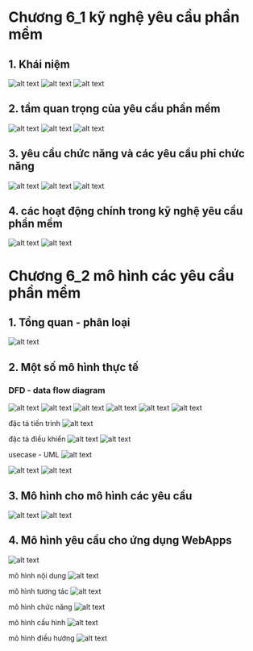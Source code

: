 # Chương 6_1 kỹ nghệ yêu cầu phần mềm

## 1. Khái niệm

![alt text](./img/Khainiem.png)
![alt text](./img/kn2.png)
![alt text](./img/kn3.png)

## 2. tầm quan trọng của yêu cầu phần mềm

![alt text](./img/yeucaupm.png)
![alt text](./img/nguongoc.png)
![alt text](./img/khachhang.png)

## 3. yêu cầu chức năng và các yêu cầu phi chức năng

![alt text](./img/phanloaiyeucau.png)
![alt text](./img/yeucauchucnang.png)
![alt text](./img/yeucauphichucnang.png)

## 4. các hoạt động chính trong kỹ nghệ yêu cầu phần mềm

![alt text](./img/hdchinh.png)
![alt text](./img/sosanhbieudo.png)

# Chương 6_2 mô hình các yêu cầu phần mềm

## 1. Tổng quan - phân loại

![alt text](./img/tongquanpl.png)

## 2. Một số mô hình thực tế

### DFD - data flow diagram

![alt text](./img/kyhieudfd.png)
![alt text](./img/thucthengoai.png)
![alt text](./img/tientrinh.png)
![alt text](./img/luongdulieu.png)
![alt text](./img/khodulieu.png)
![alt text](./img/dfdhuongdan.png)

đặc tả tiến trình
![alt text](./img/dactatientrinh.png)

đặc tả điều khiển
![alt text](./img/luongdieukhien.png)
![alt text](./img/dactadk.png)

usecase - UML
![alt text](./img/uml.png)

![alt text](./img/mohinhhanhvi.png)
![alt text](./img/bieudientrangthai.png)

## 3. Mô hình cho mô hình các yêu cầu

![alt text](./img/mohinhchocacyc.png)
![alt text](./img/khaosat.png)

## 4. Mô hình yêu cầu cho ứng dụng WebApps

![alt text](./img/webapps.png)

mô hình nội dung
![alt text](./img/mohinhnd.png)

mô hình tương tác
![alt text](./img/mohinhtuongtac.png)

mô hình chức năng
![alt text](./img/mhchucnang.png)

mô hình cấu hình
![alt text](./img/mhcauhinh.png)

mô hình điều hướng
![alt text](./img/mhdieuhuong.png)
